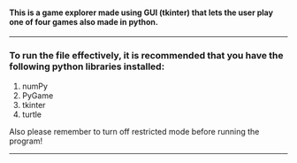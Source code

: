 #### This is a game explorer made using GUI (tkinter) that lets the user play one of four games also made in python.  
________________________________________________________________________________________________________________


### To run the file effectively, it is recommended that you have the following python libraries installed:

1. numPy
2. PyGame
3. tkinter
4. turtle

Also please remember to turn off restricted mode before running the program! 

_________________________________________________________________________________________________________________
